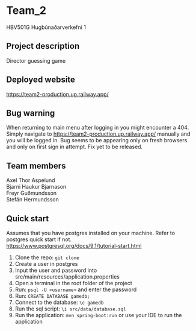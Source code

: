 # Team_2

HBV501G Hugbúnaðarverkefni 1

## Project description
Director guessing game

## Deployed website
https://team2-production.up.railway.app/

## Bug warning 
When returning to main menu after logging in you might encounter a 404.
Simply navigate to https://team2-production.up.railway.app/ manually and you will be logged in.
Bug seems to be appearing only on fresh browsers and only on first sign in attempt.
Fix yet to be released.

## Team members
Axel Thor Aspelund <br>
Bjarni Haukur Bjarnason <br>
Freyr Guðmundsson <br>
Stefán Hermundsson <br>

## Quick start
Assumes that you have postgres installed on your machine. Refer to postgres quick start if not. <br>
https://www.postgresql.org/docs/9.1/tutorial-start.html <br>

1. Clone the repo: `git clone`
2. Create a user in postgres
3. Input the user and password into src/main/resources/application.properties
4. Open a terminal in the root folder of the project
5. Run: ```psql -U <username>``` and enter the password
6. Run: ```CREATE DATABASE gamedb;```
6. Connect to the database: ```\c gamedb```
7. Run the sql script: ```\i src/data/database.sql```
8. Run the application: ```mvn spring-boot:run``` or use your IDE to run the application

